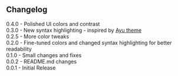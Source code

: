 ## Changelog

0.4.0 - Polished UI colors and contrast\
0.3.0 - New syntax highlighting - inspired by [Ayu theme](https://github.com/ayu-theme/vscode-ayu)\
0.2.5 - More color tweaks\
0.2.0 - Fine-tuned colors and changed syntax highlighting for better readability\
0.1.0 - Small changes and fixes\
0.0.2 - README.md changes\
0.0.1 - Initial Release
